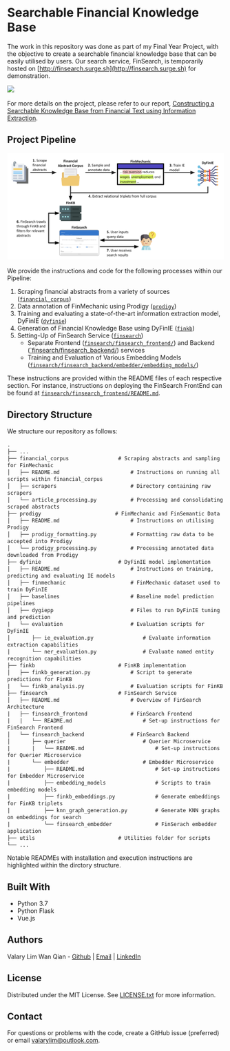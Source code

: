 # Searchable Financial Knowledge Base
The work in this repository was done as part of my Final Year Project, with the objective to create a searchable financial knowledge base that can be easily utilised by users. Our search service, FinSearch, is temporarily hosted on [http://finsearch.surge.sh](http://finsearch.surge.sh) for demonstration.

![](finsearch/media/finsearch-frontend.gif)

For more details on the project, please refer to our report, [Constructing a Searchable Knowledge Base from Financial Text using Information Extraction](media/report.pdf).

## Project Pipeline
![](media/project_pipeline.png)

We provide the instructions and code for the following processes within our Pipeline:
1. Scraping financial abstracts from a variety of sources ([`financial_corpus`](financial_corpus/))
2. Data annotation of FinMechanic using Prodigy ([`prodigy`](prodigy/))
3. Training and evaluating a state-of-the-art information extraction model, DyFinIE ([`dyfinie`](dyfinie/))
4. Generation of Financial Knowledge Base using DyFinIE ([`finkb`](finkb/))
5. Setting-Up of FinSearch Service ([`finsearch`](finsearch/))
    - Separate Frontend ([`finsearch/finsearch_frontend/`](finsearch/finsearch_frontend/)) and Backend ([`finsearch/finsearch_backend/](finsearch/finsearch_backend/)) services
    - Training and Evaluation of Various Embedding Models ([`finsearch/finsearch_backend/embedder/embedding_models/`](finsearch/finsearch_backend/embedder/embedding_models/))

These instructions are provided within the README files of each respective section. For instance, instructions on deploying the FinSearch FrontEnd can be found at [`finsearch/finsearch_frontend/README.md`](finsearch/finsearch_frontend//README.md).

## Directory Structure
We structure our repository as follows:

    .
    ├── ...
    ├── financial_corpus                # Scraping abstracts and sampling for FinMechanic    
    │   ├── README.md                       # Instructions on running all scripts within financial_corpus
    │   ├── scrapers                        # Directory containing raw scrapers
    │   └── article_processing.py           # Processing and consolidating scraped abstracts
    ├── prodigy                        # FinMechanic and FinSemantic Data    
    │   ├── README.md                       # Instructions on utilising Prodigy
    │   ├── prodigy_formatting.py           # Formatting raw data to be accepted into Prodigy
    │   └── prodigy_processing.py           # Processing annotated data downloaded from Prodigy
    ├── dyfinie                         # DyFinIE model implementation
    │   ├── README.md                       # Instructions on training, predicting and evaluating IE models
    │   ├── finmechanic                     # FinMechanic dataset used to train DyFinIE
    │   ├── baselines                       # Baseline model prediction pipelines
    │   ├── dygiepp                         # Files to run DyFinIE tuning and prediction
    |   └── evaluation                      # Evaluation scripts for DyFinIE
    │       ├── ie_evaluation.py                # Evaluate information extraction capabilities
    |       └── ner_evaluation.py               # Evaluate named entity recognition capabilities
    ├── finkb                           # FinKB implementation
    │   ├── finkb_generation.py             # Script to generate predictions for FinKB
    |   └── finkb_analysis.py               # Evaluation scripts for FinKB
    ├── finsearch                       # FinSearch Service
    │   ├── README.md                       # Overview of FinSearch Architecture
    |   ├── finsearch_frontend              # FinSearch Frontend
    |   |   └── README.md                       # Set-up instructions for FinSearch Frontend
    │   └── finsearch_backend               # FinSearch Backend
    │       ├── querier                         # Querier Microservice
    |       |   └── README.md                       # Set-up instructions for Querier Microservice
    |       └── embedder                        # Embedder Microservice
    |           ├── README.md                       # Set-up instructions for Embedder Microservice
    |           ├── embedding_models                # Scripts to train embedding models
    |           ├── finkb_embeddings.py             # Generate embeddings for FinKB triplets
    |           ├── knn_graph_generation.py         # Generate KNN graphs on embeddings for search
    |           └── finsearch_embedder              # FinSerach embedder application
    ├── utils                           # Utilities folder for scripts
    └── ...

Notable READMEs with installation and execution instructions are highlighted within the dirctory structure.

## Built With
- Python 3.7
- Python Flask
- Vue.js

## Authors
Valary Lim Wan Qian - [Github](https://github.com/ValaryLim) | [Email](mailto:valarylim@outlook.com) | [LinkedIn](https://www.linkedin.com/in/valarylim/)

## License
Distributed under the MIT License. See [LICENSE.txt](LICENSE.txt) for more information.

## Contact
For questions or problems with the code, create a GitHub issue (preferred) or email [valarylim@outlook.com](mailto:valarylim@outlook.com).
